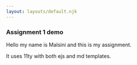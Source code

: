 ```yaml
---
layout: layouts/default.njk
---
```

### Assignment 1 demo
Hello my name is Malsini and this is my assignment.

It uses 11ty with both ejs and md templates. 